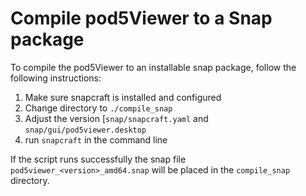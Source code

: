 # Compile pod5Viewer to a Snap package

To compile the pod5Viewer to an installable snap package, follow the following instructions:

1. Make sure snapcraft is installed and configured
2. Change directory to `./compile_snap`
3. Adjust the version [`snap/snapcraft.yaml` and `snap/gui/pod5viewer.desktop`
4. run `snapcraft` in the command line

If the script runs successfully the snap file `pod5viewer_<version>_amd64.snap` will be placed in the `compile_snap` directory.
